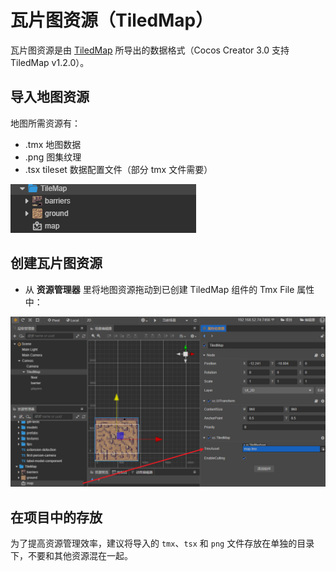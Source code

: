 # 瓦片图资源（TiledMap）

瓦片图资源是由 [TiledMap](https://www.mapeditor.org/) 所导出的数据格式（Cocos Creator 3.0 支持 TiledMap v1.2.0）。

## 导入地图资源

地图所需资源有：

- .tmx 地图数据
- .png 图集纹理
- .tsx tileset 数据配置文件（部分 tmx 文件需要）

![tiledmap](tiledmap/import.png)

## 创建瓦片图资源

- 从 **资源管理器** 里将地图资源拖动到已创建 TiledMap 组件的 Tmx File 属性中：

![tiledmap](tiledmap/set_asset.png)

## 在项目中的存放

为了提高资源管理效率，建议将导入的 `tmx`、`tsx` 和 `png` 文件存放在单独的目录下，不要和其他资源混在一起。
